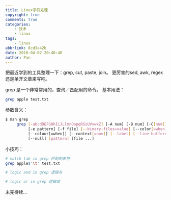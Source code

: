 ```yaml
---
title: Linux字符处理
copyright: true
comments: true
categories:
    - 技术
    - linux
tags:
    - linux
abbrlink: 8cd3a42b
date: 2018-04-02 20:40:40
author: Pan
---
```

把最近学到的工具整理一下：grep, cut, paste, join。
更厉害的sed, awk, regex还是单开文章来写吧。
<!-- more -->
grep 是一个非常常用的，查询／匹配用的命令。
基本用法：
``` bash
grep apple test.txt
```

参数含义：
``` bash
$ man grep
     grep [-abcdDEFGHhIiJLlmnOopqRSsUVvwxZ] [-A num] [-B num] [-C[num]]
          [-e pattern] [-f file] [--binary-files=value] [--color[=when]]
          [--colour[=when]] [--context[=num]] [--label] [--line-buffered]
          [--null] [pattern] [file ...]
```

小技巧：
``` bash
# match tab in grep 匹配制表符
grep apple$'\t' test.txt

# logic and in grep 逻辑与

# logic or in grep 逻辑或
```
未完待续...
